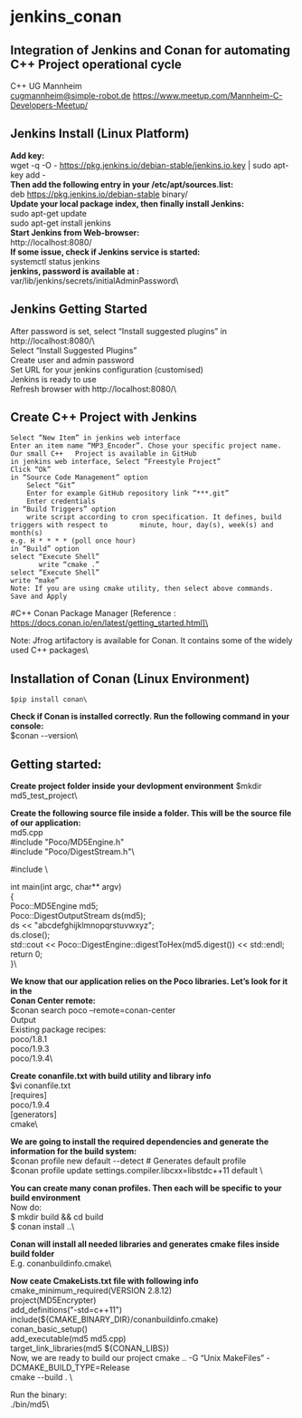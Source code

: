 # jenkins_conan
Integration of Jenkins and Conan for automating C++ Project operational cycle
-----------------------------------------------------------------------------
C++ UG Mannheim     
cugmannheim@simple-robot.de	
https://www.meetup.com/Mannheim-C-Developers-Meetup/

Jenkins Install (Linux Platform)
--------------------------------
**Add key:**\
    wget -q -O - https://pkg.jenkins.io/debian-stable/jenkins.io.key | sudo apt-key add -\
**Then add the following entry in your /etc/apt/sources.list:**\
    deb https://pkg.jenkins.io/debian-stable binary/\
**Update your local package index, then finally install Jenkins:**\
    sudo apt-get update\
    sudo apt-get install jenkins\
**Start Jenkins from Web-browser:**\
   http://localhost:8080/\
**If some issue, check if Jenkins service is started:**\
    systemctl status jenkins\
**jenkins, password is available at :**\
    var/lib/jenkins/secrets/initialAdminPassword\

Jenkins Getting Started
-----------------------
After password is set, select “Install suggested plugins” in http://localhost:8080/\		
Select “Install Suggested Plugins”\
Create user and admin password\
Set URL for your jenkins configuration (customised)\
Jenkins is ready to use\
Refresh browser with http://localhost:8080/\		

Create C++ Project with Jenkins
-------------------------------
    Select “New Item” in jenkins web interface
    Enter an item name “MP3_Encoder”. Chose your specific project name. 
    Our small C++   Project is available in GitHub
    in jenkins web interface, Select “Freestyle Project”
    Click “Ok”
    in “Source Code Management” option
        Select “Git”
        Enter for example GitHub repository link “***.git”
        Enter credentials
    in “Build Triggers” option
        write script according to cron specification. It defines, build triggers with respect to     	minute, hour, day(s), week(s) and month(s)
	e.g. H * * * * (poll once hour)
    in “Build” option
	select “Execute Shell”
           write “cmake .”
	select “Execute Shell”
	write “make” 
    Note: If you are using cmake utility, then select above commands. 
    Save and Apply
    
#C++ Conan Package Manager [Reference : https://docs.conan.io/en/latest/getting_started.html]\

Note: Jfrog artifactory is available for Conan. It contains some of the widely used C++ packages\

Installation of Conan (Linux Environment)
--------------------------------
    $pip install conan\

**Check if Conan is installed correctly. Run the following command in your console:**\
    $conan --version\

Getting started:	
--------------------------------
**Create project folder inside your devlopment environment**
    $mkdir md5_test_project\

**Create the following source file inside a folder. This will be the source file of our application:**\
   md5.cpp\
   #include "Poco/MD5Engine.h"\
   #include "Poco/DigestStream.h"\

   #include <iostream>\
  
   int main(int argc, char** argv)\
   {\
       Poco::MD5Engine md5;\
       Poco::DigestOutputStream ds(md5);\
       ds << "abcdefghijklmnopqrstuvwxyz";\
       ds.close();\
       std::cout << Poco::DigestEngine::digestToHex(md5.digest()) << std::endl;\
       return 0;\
   }\
   
**We know that our application relies on the Poco libraries. Let’s look for it in the \
Conan Center remote:**\
    $conan search poco –remote=conan-center\
    Output\
    Existing package recipes:\
    poco/1.8.1\
    poco/1.9.3\
    poco/1.9.4\

**Create conanfile.txt with build utility and library info**\
   $vi conanfile.txt\
   [requires]\
  poco/1.9.4\
  [generators]\
  cmake\
  
**We are going to install the required dependencies and generate the information for the build system:**\
    $conan profile new default --detect  # Generates default profile \
    $conan profile update settings.compiler.libcxx=libstdc++11 default  \
    
**You can create many conan profiles. Then each will be specific to your build environment**\
 Now do:\
     $ mkdir build && cd build\
     $ conan install ..\
     
**Conan will install all needed libraries and generates cmake files inside build folder**\
 E.g. conanbuildinfo.cmake\
 
 **Now ceate CmakeLists.txt file with following info**\
 cmake_minimum_required(VERSION 2.8.12)\
 project(MD5Encrypter)\
 add_definitions("-std=c++11")\
 include(${CMAKE_BINARY_DIR}/conanbuildinfo.cmake)\
 conan_basic_setup()\
 add_executable(md5 md5.cpp)\
 target_link_libraries(md5 ${CONAN_LIBS})\
 Now, we are ready to build our project
     cmake .. -G “Unix MakeFiles” -DCMAKE_BUILD_TYPE=Release\
     cmake  --build .   \
  
Run the binary:\
    ./bin/md5\


